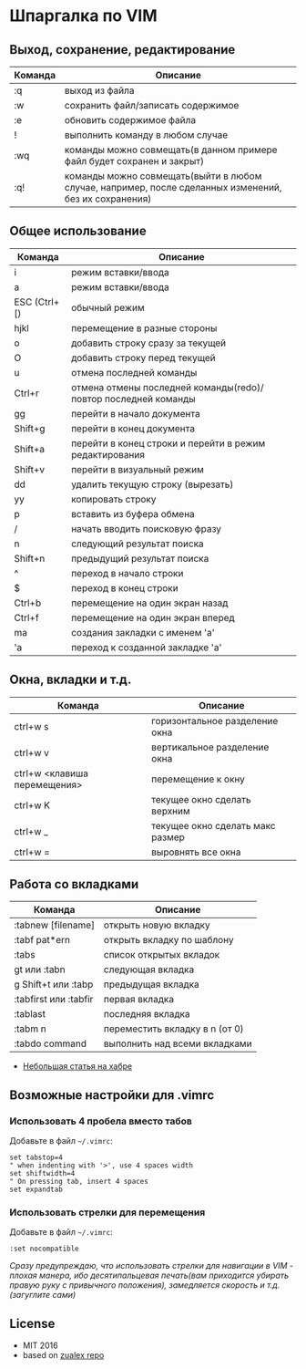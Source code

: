 # Шпаргалка по VIM

## Выход, сохранение, редактирование

| Команда                      | Описание                           |
| ---------------------------- | ---------------------------------- |
| :q                           | выход из файла                     |
| :w                           | сохранить файл/записать содержимое |
| :e                           | обновить содержимое файла          |
| !                            | выполнить команду в любом случае   |
| :wq                          | команды можно совмещать(в данном примере файл будет сохранен и закрыт) |
| :q!                          | команды можно совмещать(выйти в любом случае, например, после сделанных изменений, без их сохранения) |

## Общее использование

| Команда                      | Описание                          |
| ---------------------------- | --------------------------------- |
| i                            | режим вставки/ввода               |
| a                            | режим вставки/ввода               |
| ESC (Ctrl+[)                 | обычный режим                     |
| hjkl                         | перемещение в разные стороны      |
| o                            | добавить строку сразу за текущей  |
| O                            | добавить строку перед текущей     |
| u                            | отмена последней команды          |
| Ctrl+r                       | отмена отмены последней команды(redo)/повтор последней команды   |
| gg                           | перейти в начало документа        |
| Shift+g                      | перейти в конец документа         |
| Shift+a                      | перейти в конец строки и перейти в режим редактирования |
| Shift+v                      | перейти в визуальный режим        |
| dd                           | удалить текущую строку (вырезать) |
| yy                           | копировать строку                 |
| p                            | вставить из буфера обмена         |
| /                            | начать вводить поисковую фразу    |
| n                            | следующий результат поиска        |
| Shift+n                      | предыдущий результат поиска       |
| ^                            | переход в начало строки           |
| $                            | переход в конец строки            |
| Ctrl+b                       | перемещение на один экран назад   |
| Ctrl+f                       | перемещение на один экран вперед  |
| mа                           | создания закладки с именем 'a'    |
| 'a                           | переход к созданной закладке 'a'  |

## Окна, вкладки и т.д.

| Команда                      | Описание                          |
| ---------------------------- | --------------------------------- |
| ctrl+w s                     | горизонтальное разделение окна    |
| ctrl+w v                     | вертикальное разделение окна      |
| ctrl+w <клавиша перемещения> | перемещение к окну                |
| ctrl+w K                     | текущее окно сделать верхним      |
| ctrl+w _                     | текущее окно сделать макс размер  |
| ctrl+w =                     | выровнять все окна                |

## Работа со вкладками

| Команда                      | Описание                          |
| ---------------------------- | --------------------------------- |
| :tabnew [filename]	       | открыть новую вкладку             |
| :tabf pat*ern	               | открыть вкладку по шаблону        |
| :tabs	                       | список открытых вкладок           |
| gt или :tabn	               | следующая вкладка                 |
| g Shift+t или :tabp          | предыдущая вкладка                |
| :tabfirst или :tabfir        | первая вкладка                    |
| :tablast                     | последняя вкладка                 |
| :tabm n                      | переместить вкладку в n (от 0)    |
| :tabdo command               | выполнить над всеми вкладками     |

* [Небольшая статья на хабре](https://habrahabr.ru/post/102373/)

## Возможные настройки для .vimrc

### Использовать 4 пробела вместо табов

Добавьте в файл `~/.vimrc`:
```
set tabstop=4
" when indenting with '>', use 4 spaces width
set shiftwidth=4
" On pressing tab, insert 4 spaces
set expandtab
```

### Использовать стрелки для перемещения

Добавьте в файл `~/.vimrc`:
```
:set nocompatible
```

*Сразу предупреждаю, что использовать стрелки для навигации в VIM - плохая манера, ибо
десятипальцевая печать(вам приходится убирать правую руку с привычного положения),
замедляется скорость и т.д. (загуглите сами)*

## License

* MIT 2016
* based on [zualex repo](https://github.com/zualex/vim-cheat-sheet)